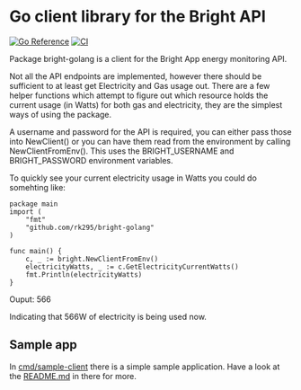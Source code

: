 # Go client library for the Bright API

[![Go Reference](https://pkg.go.dev/badge/github.com/rk295/bright-golang.svg)](https://pkg.go.dev/github.com/rk295/bright-golang)
[![CI](https://github.com/rk295/bright-golang/actions/workflows/Go/badge.svg)](https://github.com/rk295/bright-golang/actions/workflows/go.yml)

Package bright-golang is a client for the Bright App energy monitoring API.

Not all the API endpoints are implemented, however there should be sufficient
to at least get Electricity and Gas usage out. There are a few helper functions
which attempt to figure out which resource holds the current usage (in Watts) for both
gas and electricity, they are the simplest ways of using the package.

A username and password for the API is required, you can either pass those into
NewClient() or you can have them read from the environment by calling
NewClientFromEnv().  This uses the BRIGHT_USERNAME and BRIGHT_PASSWORD
environment variables.

To quickly see your current electricity usage in Watts you could do somehting like:

	package main
	import (
		"fmt"
		"github.com/rk295/bright-golang"
	)

	func main() {
		c, _ := bright.NewClientFromEnv()
		electricityWatts, _ := c.GetElectricityCurrentWatts()
		fmt.Println(electricityWatts)
	}

Ouput:
	566

Indicating that 566W of electricity is being used now.

## Sample app

In [cmd/sample-client](cmd/sample-client) there is a simple sample application. Have a look at the [README.md](cmd/sample-client/README.md) in there for more.
